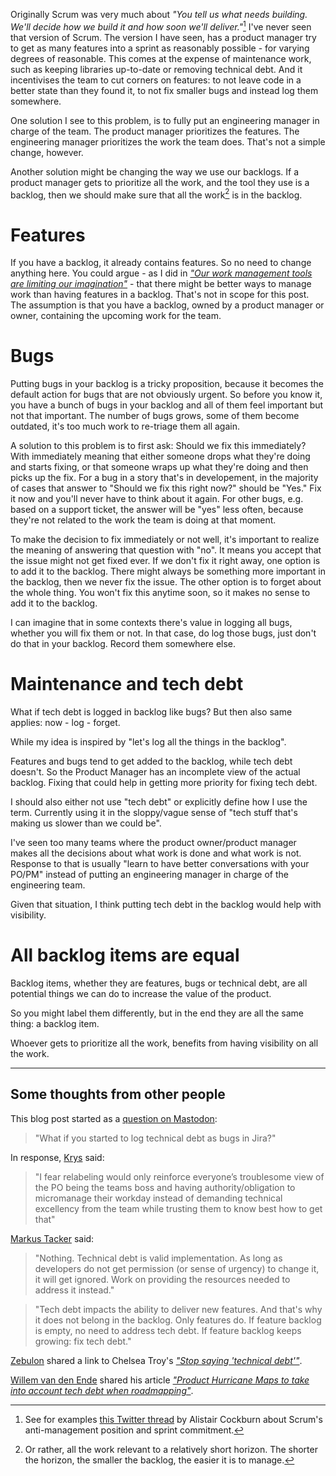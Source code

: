 <!--
.. title: A backlog item is a backlog item is a backlog item
.. slug: a-backlog-item-is-a-backlog-item
.. date: 2023-03-18 10:11:25 UTC+01:00
.. tags: work management, backlog, bugs, tech debt, agile
.. category: work management
.. link: 
.. description: 
.. type: text
-->

Originally Scrum was very much about *"You tell us what needs building. We'll decide how we build it and how soon we'll deliver."*[^1] I've never seen that version of Scrum. The version I have seen, has a product manager try to get as many features into a sprint as reasonably possible - for varying degrees of reasonable. This comes at the expense of maintenance work, such as keeping libraries up-to-date or removing technical debt. And it incentivises the team to cut corners on features: to not leave code in a better state than they found it, to not fix smaller bugs and instead log them somewhere.

[^1]: See for examples [this Twitter thread](https://threadreaderapp.com/thread/1405184303126953987.html) by Alistair Cockburn about Scrum's anti-management position and sprint commitment.

One solution I see to this problem, is to fully put an engineering manager in charge of the team. The product manager prioritizes the features. The engineering manager prioritizes the work the team does. That's not a simple change, however.

Another solution might be changing the way we use our backlogs. If a product manager gets to prioritize all the work, and the tool they use is a backlog, then we should make sure that all the work[^2] is in the backlog.

[^2]: Or rather, all the work relevant to a relatively short horizon. The shorter the horizon, the smaller the backlog, the easier it is to manage.

<!-- TEASER_END -->


# Features

If you have a backlog, it already contains features. So no need to change anything here. You could argue - as I did in [*"Our work management tools are limiting our imagination"*](link://slug/our-work-management-tools-are-limiting-our-imagination) - that there might be better ways to manage work than having features in a backlog. That's not in scope for this post. The assumption is that you have a backlog, owned by a product manager or owner, containing the upcoming work for the team.



# Bugs

Putting bugs in your backlog is a tricky proposition, because it becomes the default action for bugs that are not obviously urgent. So before you know it, you have a bunch of bugs in your backlog and all of them feel important but not that important. The number of bugs grows, some of them become outdated, it's too much work to re-triage them all again.

A solution to this problem is to first ask: Should we fix this immediately? With immediately meaning that either someone drops what they're doing and starts fixing, or that someone wraps up what they're doing and then picks up the fix. For a bug in a story that's in developement, in the majority of cases that answer to "Should we fix this right now?" should be "Yes." Fix it now and you'll never have to think about it again. For other bugs, e.g. based on a support ticket, the answer will be "yes" less often, because they're not related to the work the team is doing at that moment.

To make the decision to fix immediately or not well, it's important to realize the meaning of answering that question with "no". It means you accept that the issue might not get fixed ever. If we don't fix it right away, one option is to add it to the backlog. There might always be something more important in the backlog, then we never fix the issue. The other option is to forget about the whole thing. You won't fix this anytime soon, so it makes no sense to add it to the backlog.

I can imagine that in some contexts there's value in logging all bugs, whether you will fix them or not. In that case, do log those bugs, just don't do that in your backlog. Record them somewhere else.



# Maintenance and tech debt

What if tech debt is logged in backlog like bugs? But then also same applies: now - log - forget.

While my idea is inspired by "let's log all the things in the backlog".

Features and bugs tend to get added to the backlog, while tech debt doesn't. So the Product Manager has an incomplete view of the actual backlog. Fixing that could help in getting more priority for fixing tech debt.

I should also either not use "tech debt" or explicitly define how I use the term. Currently using it in the sloppy/vague sense of "tech stuff that's making us slower than we could be".

I've seen too many teams where the product owner/product manager makes all the decisions about what work is done and what work is not. Response to that is usually "learn to have better conversations with your PO/PM" instead of putting an engineering manager in charge of the engineering team.

Given that situation, I think putting tech debt in the backlog would help with visibility.


# All backlog items are equal

Backlog items, whether they are features, bugs or technical debt, are all potential things we can do to increase the value of the product.

So you might label them differently, but in the end they are all the same thing: a backlog item.

Whoever gets to prioritize all the work, benefits from having visibility on all the work.

---

## Some thoughts from other people

This blog post started as a [question on Mastodon](https://chaos.social/@joeposaurus/110031968940811638):

> "What if you started to log technical debt as bugs in Jira?"

In response, [Krys](https://chaos.social/@krys@spore.social) said:

> "I fear relabeling would only reinforce everyone’s troublesome view of the PO  being the teams boss and having authority/obligation to micromanage their workday instead of demanding technical excellency from the team while trusting them to know best how to get that"

[Markus Tacker](https://chaos.social/@coderbyheart) said:
> "Nothing. Technical debt is valid implementation. As long as developers do not get permission (or sense of urgency) to change it, it will get ignored. Work on providing the resources needed to address it instead."

> "Tech debt impacts the ability to deliver new features. And that's why it does not belong in the backlog. Only features do. If feature backlog is empty, no need to address tech debt. If feature backlog keeps growing: fix tech debt."

[Zebulon](https://chaos.social/@zebulon@mas.to) shared a link to Chelsea Troy's [*"Stop saying 'technical debt'"*](https://stackoverflow.blog/2023/02/27/stop-saying-technical-debt/).

[Willem van den Ende](https://chaos.social/@mostalive@mastodon.social) shared his article [*"Product Hurricane Maps to take into account tech debt when roadmapping"*](https://www.qwan.eu/2022/03/29/product-hurricane-map.html).
